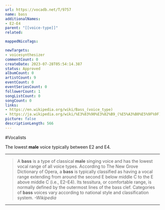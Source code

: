 ```yaml
---
url: https://vocadb.net/T/9757
name: bass
additionalNames: 
- E2-E4
parent: "[[voice-type]]"
related:

mappedNicoTags:

newTargets:
- voicesynthesizer
commentCount: 0
createDate: 2023-07-28T05:54:14.387
status: Approved
albumCount: 0
artistCount: 9
eventCount: 0
eventSeriesCount: 0
followerCount: 1
songListCount: 0
songCount: 0
links: 
- https://en.wikipedia.org/wiki/Bass_(voice_type)
- https://ja.wikipedia.org/wiki/%E3%83%90%E3%82%B9_(%E5%A3%B0%E5%9F%9F)
picture: false
descriptionLength: 566
---
```


#Vocalists

The lowest **male** voice typically between E2 and E4.

___

>A **bass** is a type of classical **male** singing voice and has the lowest vocal range of all voice types.
According to The New Grove Dictionary of Opera, a **bass** is typically classified as having a vocal range extending from around the second E below middle C to the E above middle C (i.e., E2–E4).
Its tessitura, or comfortable range, is normally defined by the outermost lines of the bass clef.
Categories of **bass** voices vary according to national style and classification system.
*-Wikipedia*

---

